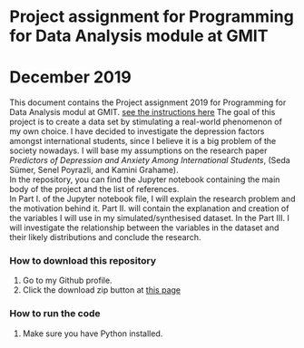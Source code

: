 # Project assignment for Programming for Data Analysis module at GMIT
# December 2019
This document contains the Project assignment 2019 for Programming for Data Analysis modul at GMIT.  [see the instructions here](https://github.com/brianmcgmit/ProgDA/blob/master/ProgDA_Project.pdf)
The goal of this project is to create a data set by stimulating a real-world phenomenon of my own choice. I have decided to investigate the depression factors amongst international students, since I believe it is a big problem of the society nowadays. I will base my assumptions on the research paper *Predictors of Depression and Anxiety Among International Students*, (Seda Sümer, Senel Poyrazli, and Kamini Grahame).  
In the repository, you can find the Jupyter notebook containing the main body of the project and the list of references.  
In Part I. of the Jupyter notebook file, I will explain the research problem and the motivation behind it. Part II. will contain the explanation and creation of the variables I will use in my simulated/synthesised dataset. In the Part III. I will investigate the relationship between the variables in the dataset and their likely distributions and conclude the research. 

### How to download this repository
1. Go to my Github profile.  
2. Click the download zip button at [this page](https://github.com/vukasm/Project-ProgDA-2019)

### How to run the code  
1. Make sure you have Python installed.  
